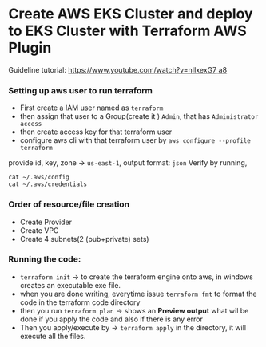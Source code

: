 # Create AWS EKS Cluster and deploy to EKS Cluster with Terraform AWS Plugin
Guideline tutorial: https://www.youtube.com/watch?v=nIIxexG7_a8
### Setting up aws user to run terraform
- First create a IAM user named as ``terraform``
- then assign that user to a Group(create it ) ``Admin``, that has ``Administrator access``
- then create access key for that terraform user
- configure aws cli with that terraform user by ``aws configure --profile terraform``

provide id, key, zone -> ``us-east-1``, output format: ``json``
Verify by running, 
```
cat ~/.aws/config
cat ~/.aws/credentials
```

### Order of resource/file creation
- Create Provider
- Create VPC
- Create 4 subnets(2 (pub+private) sets)
### Running the code:
- ``terraform init`` -> to create the terraform engine onto aws, in windows creates an
executable exe file.
- when you are done writing, everytime issue ``terraform fmt`` to format the code in the terraform code directory
- then you run ``terraform plan`` -> shows an **Preview output** what wil be done if you apply the code and also if there is any error
- Then you apply/execute by -> ``terraform apply`` in the directory, it will execute all the files. 